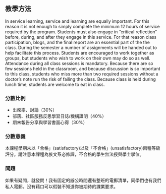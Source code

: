 ## 教學方法
In service learning, service and learning are equally important. For this reason it is not enough to simply complete the minimum 12 hours of service required by the program. Students must also engage in “critical reflection” before, during, and after they engage in this service. For that reason class participation, blogs, and the final report are an essential part of the the class. During the semester a number of assignments will be handed out to help facilitate this process. Students are encouraged to work together as groups, but students who wish to work on their own may do so as well. Attendance during all class sessions is mandatory. Because there are so few sessions held in the classroom, and because discussion is so important to this class, students who miss more than two required sessions without a doctor’s note run the risk of failing the class. Because class is held during lunch time, students are welcome to eat in class.

### 分數比例
* 出席率、討論（30%）
* 部落、社區服務反思學習日誌/機構證明（40%）
* 期末報告分享與學習書面心得（30%）


### 分數意義  
本課程學期末以「合格」(satisfactory)以及「不合格」(unsatisfactory)兩種等級評分。請注意本課程為族文系必修課，不合格的學生無法授與學士學位。

### 問題
如果有疑問，就發問！我有固定的辦公時間還有整班的電郵清單，同學們也有我們私人電郵。沒有藉口可以假裝不知道你被期待的課業要求。
